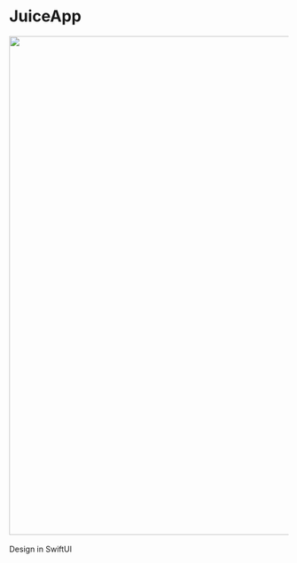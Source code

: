 # JuiceApp

<div align="center">
  <img src="https://pauldyanez.com/images/github/juice.png" width="900"/>
</div>
<br>
Design in SwiftUI
